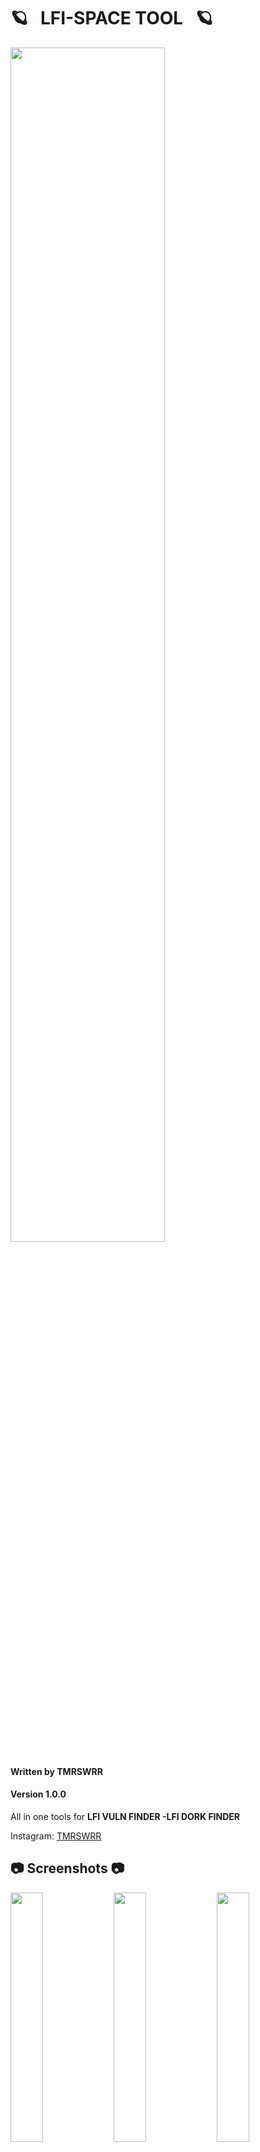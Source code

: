    # 🪐  &nbsp;  LFI-SPACE TOOL  &nbsp;  🪐

<img src="https://i.imgur.com/KuLbSJP.png" width="70%"></img>



#### Written by TMRSWRR 
#### Version 1.0.0
All in one tools for **LFI VULN FINDER -LFI DORK FINDER**

Instagram: [TMRSWRR](https://www.instagram.com/tmrswrr/)
##  :camera: Screenshots  :camera:

<img src="https://i.imgur.com/Hzr41Hm.jpg" width="32%"></img>
<img src="https://i.imgur.com/FeHo1Og.jpg" width="32%"></img>
<img src="https://i.imgur.com/CRuf1l2.png" width="32%"></img>

## 👇 💫  How to use  💫 👇

[![How to use](https://i.imgur.com/ybDgF57.png)](https://youtu.be/rpcGqwZU2As)

## 📒 Read Me 📒

LFI Space is a robust and efficient tool designed to detect Local File Inclusion (LFI) vulnerabilities in web applications. This tool simplifies the process of identifying potential security flaws by leveraging two distinct scanning methods: Google Dork Search and Targeted URL Scan. With its comprehensive approach, LFI Space assists security professionals, penetration testers, and ethical hackers in assessing the security posture of web applications.

The Google Dork Search functionality within LFI Space harnesses the power of the Google search engine to identify web pages that may be susceptible to LFI attacks. By employing carefully crafted Google dorks, the tool retrieves search results that are likely to contain vulnerable pages. These dorks are specific queries designed to target common LFI vulnerability patterns in web applications. LFI Space then analyzes the responses from these pages, meticulously examining the content to identify any signs of LFI vulnerabilities. This approach allows for a broad and automated search, rapidly surfacing potential targets for further investigation.

Additionally, LFI Space provides a Targeted URL Scan feature, enabling users to manually input a list of specific URLs for scanning. This functionality allows for a more focused approach, enabling security professionals to assess particular web applications or pages of interest. By scanning each URL individually, LFI Space thoroughly inspects the target web pages for any signs of LFI vulnerabilities. This targeted approach provides flexibility and precision in identifying potential security weaknesses.

It is important to note that LFI Space is intended for responsible and authorized use, such as security testing, vulnerability assessments, or penetration testing, with proper consent and legal permissions. It is crucial to adhere to ethical guidelines and respect the privacy and security of targeted systems.

In conclusion, LFI Space is a powerful tool that combines Google Dork Search and Targeted URL Scan functionalities to detect Local File Inclusion vulnerabilities in web applications. By automating the search for potentially vulnerable pages and providing the ability to scan specific URLs, LFI Space empowers security professionals to identify LFI vulnerabilities effectively. With its user-friendly interface and comprehensive scanning capabilities, LFI Space is an invaluable asset for enhancing the security posture of web applications.

    Google Dork Search: The tool queries the Google search engine to find web pages that may be vulnerable to LFI attacks based on carefully crafted Google dorks. It then analyzes the responses of these pages to determine if any LFI vulnerabilities exist.
    Targeted URL Scan: The tool accepts a list of URLs as input and scans each URL for LFI vulnerabilities. This feature allows for a more focused approach, enabling users to assess specific web applications or pages of interest.
## 🍏 LFI Find Dork 🍏

```
inurl:/filedown.php?file=
inurl:/news.php?include=
inurl:/view/lang/index.php?page=?page=
inurl:/shared/help.php?page=
inurl:/include/footer.inc.php?_AMLconfig[cfg_serverpath]=
inurl:/squirrelcart/cart_content.php?cart_isp_root=
inurl:index2.php?to=
inurl:index.php?load=
inurl:home.php?pagina=
/surveys/survey.inc.php?path=
index.php?body=
/classes/adodbt/sql.php?classes_dir=
enc/content.php?Home_Path=
```
* This dork list in lfi2.txt file

##  :cd: Installation  :cd:
### Installation with requirements.txt

```bash
git clone https://github.com/capture0x/Lfi-Space/
cd Lfi-Space
pip3 install -r requirements.txt
```

## ⭐ Usage ⭐

```bash
python3 lfi.py
```

## Bugs and enhancements

For bug reports or enhancements, please open an [issue](https://github.com/capture0x/Lfi-Space/issues) here.


**Copyright 2023**
